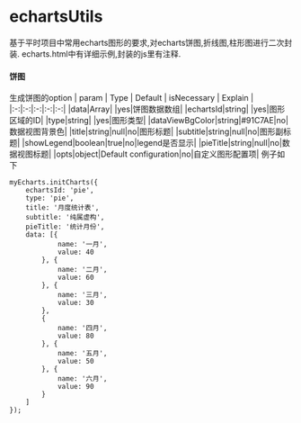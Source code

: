 # echartsUtils
基于平时项目中常用echarts图形的要求,对echarts饼图,折线图,柱形图进行二次封装.
echarts.html中有详细示例,封装的js里有注释.
####  饼图
生成饼图的option
| param | Type | Default | isNecessary | Explain |
|:-:|:-:|:-:|:-:|:-:|
|data|Array| |yes|饼图数据数组|
|echartsId|string| |yes|图形区域的ID|
|type|string| |yes|图形类型|
|dataViewBgColor|string|#91C7AE|no|数据视图背景色|
|title|string|null|no|图形标题|
|subtitle|string|null|no|图形副标题|
|showLegend|boolean|true|no|legend是否显示|
|pieTitle|string|null|no|数据视图标题|
|opts|object|Default configuration|no|自定义图形配置项|
例子如下
```
myEcharts.initCharts({
    echartsId: 'pie',
    type: 'pie',
    title: '月度统计表',
    subtitle: '纯属虚构',
    pieTitle: '统计月份',
    data: [{
            name: '一月',
            value: 40
        }, {
            name: '二月',
            value: 60
        }, {
            name: '三月',
            value: 30
        },
        {
            name: '四月',
            value: 80
        }, {
            name: '五月',
            value: 50
        }, {
            name: '六月',
            value: 90
        }
    ]
});
```
